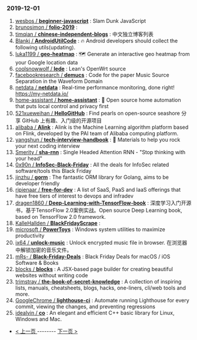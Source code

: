 ### 2019-12-01 
1. [
        wesbos /
**beginner-javascript**](https://github.com/wesbos/beginner-javascript) : Slam Dunk JavaScript
1. [
        brunosimon /
**folio-2019**](https://github.com/brunosimon/folio-2019) : 
1. [
        timqian /
**chinese-independent-blogs**](https://github.com/timqian/chinese-independent-blogs) : 中文独立博客列表
1. [
        Blankj /
**AndroidUtilCode**](https://github.com/Blankj/AndroidUtilCode) : 🔥 Android developers should collect the following utils(updating).
1. [
        luka1199 /
**geo-heatmap**](https://github.com/luka1199/geo-heatmap) : 🗺 Generate an interactive geo heatmap from your Google location data
1. [
        coolsnowwolf /
**lede**](https://github.com/coolsnowwolf/lede) : Lean's OpenWrt source
1. [
        facebookresearch /
**demucs**](https://github.com/facebookresearch/demucs) : Code for the paper Music Source Separation in the Waveform Domain
1. [
        netdata /
**netdata**](https://github.com/netdata/netdata) : Real-time performance monitoring, done right! https://my-netdata.io/
1. [
        home-assistant /
**home-assistant**](https://github.com/home-assistant/home-assistant) : 🏡 Open source home automation that puts local control and privacy first
1. [
        521xueweihan /
**HelloGitHub**](https://github.com/521xueweihan/HelloGitHub) : Find pearls on open-source seashore 分享 GitHub 上有趣、入门级的开源项目
1. [
        alibaba /
**Alink**](https://github.com/alibaba/Alink) : Alink is the Machine Learning algorithm platform based on Flink, developed by the PAI team of Alibaba computing platform.
1. [
        yangshun /
**tech-interview-handbook**](https://github.com/yangshun/tech-interview-handbook) : 💯 Materials to help you rock your next coding interview
1. [
        Smerity /
**sha-rnn**](https://github.com/Smerity/sha-rnn) : Single Headed Attention RNN - "Stop thinking with your head"
1. [
        0x90n /
**InfoSec-Black-Friday**](https://github.com/0x90n/InfoSec-Black-Friday) : All the deals for InfoSec related software/tools this Black Friday
1. [
        jinzhu /
**gorm**](https://github.com/jinzhu/gorm) : The fantastic ORM library for Golang, aims to be developer friendly
1. [
        ripienaar /
**free-for-dev**](https://github.com/ripienaar/free-for-dev) : A list of SaaS, PaaS and IaaS offerings that have free tiers of interest to devops and infradev
1. [
        dragen1860 /
**Deep-Learning-with-TensorFlow-book**](https://github.com/dragen1860/Deep-Learning-with-TensorFlow-book) : 深度学习入门开源书，基于TensorFlow 2.0案例实战。Open source Deep Learning book, based on TensorFlow 2.0 framework.
1. [
        KalleHallden /
**BlackFridayScrape**](https://github.com/KalleHallden/BlackFridayScrape) : 
1. [
        microsoft /
**PowerToys**](https://github.com/microsoft/PowerToys) : Windows system utilities to maximize productivity
1. [
        ix64 /
**unlock-music**](https://github.com/ix64/unlock-music) : Unlock encrypted music file in browser. 在浏览器中解锁加密的音乐文件。
1. [
        mRs- /
**Black-Friday-Deals**](https://github.com/mRs-/Black-Friday-Deals) : Black Friday Deals for macOS / iOS Software & Books
1. [
        blocks /
**blocks**](https://github.com/blocks/blocks) : A JSX-based page builder for creating beautiful websites without writing code
1. [
        trimstray /
**the-book-of-secret-knowledge**](https://github.com/trimstray/the-book-of-secret-knowledge) : A collection of inspiring lists, manuals, cheatsheets, blogs, hacks, one-liners, cli/web tools and more.
1. [
        GoogleChrome /
**lighthouse-ci**](https://github.com/GoogleChrome/lighthouse-ci) : Automate running Lighthouse for every commit, viewing the changes, and preventing regressions
1. [
        idealvin /
**co**](https://github.com/idealvin/co) : An elegant and efficient C++ basic library for Linux, Windows and Mac. 

- [ < 上一页 ](https://github.com/able8/github-trending-daily-record/blob/master/2019-11-30.md) -------- [ 下一页 > ](https://github.com/able8/github-trending-daily-record/blob/master/2019-12-02.md)
